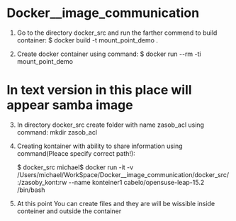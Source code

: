 # Docker__image_communication

1. Go to the directory docker_src and run the farther commend to build container: 
    $ docker build -t mount_point_demo .

2. Create docker container using command:
    $ docker run --rm -ti mount_point_demo

# In text version in this place will appear samba image
3. In directory docker_src create folder with name zasob_acl using command:
    mkdir zasob_acl

4. Creating kontainer with ability to share information using command(Pleace specify correct path!):

    $ docker_src michael$ docker run -it -v /Users/michael/WorkSpace/Docker__image_communication/docker_src/:/zasoby_kont:rw --name konteiner1 cabelo/opensuse-leap-15.2 /bin/bash 
 
5. At this point You can create files and they are will be wissible inside conteiner and outside the container